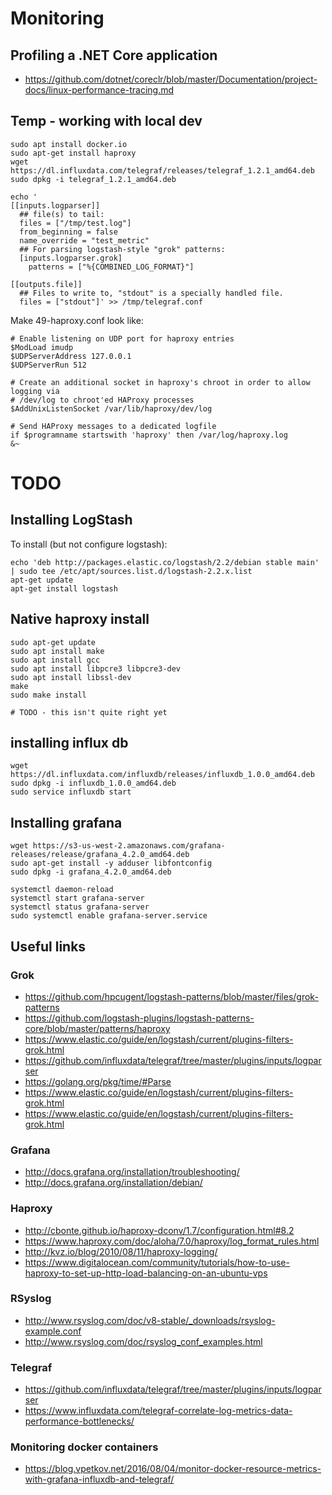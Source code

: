 # Monitoring 

## Profiling a .NET Core application

- https://github.com/dotnet/coreclr/blob/master/Documentation/project-docs/linux-performance-tracing.md

## Temp - working with local dev

```
sudo apt install docker.io
sudo apt-get install haproxy
wget https://dl.influxdata.com/telegraf/releases/telegraf_1.2.1_amd64.deb
sudo dpkg -i telegraf_1.2.1_amd64.deb

echo '
[[inputs.logparser]]
  ## file(s) to tail:
  files = ["/tmp/test.log"]
  from_beginning = false
  name_override = "test_metric"
  ## For parsing logstash-style "grok" patterns:
  [inputs.logparser.grok]
    patterns = ["%{COMBINED_LOG_FORMAT}"]

[[outputs.file]]
  ## Files to write to, "stdout" is a specially handled file.
  files = ["stdout"]' >> /tmp/telegraf.conf
```

Make 49-haproxy.conf look like:

```
# Enable listening on UDP port for haproxy entries
$ModLoad imudp
$UDPServerAddress 127.0.0.1
$UDPServerRun 512

# Create an additional socket in haproxy's chroot in order to allow logging via
# /dev/log to chroot'ed HAProxy processes
$AddUnixListenSocket /var/lib/haproxy/dev/log

# Send HAProxy messages to a dedicated logfile
if $programname startswith 'haproxy' then /var/log/haproxy.log
&~
```

# TODO

## Installing LogStash

To install (but not configure logstash):

```
echo 'deb http://packages.elastic.co/logstash/2.2/debian stable main' | sudo tee /etc/apt/sources.list.d/logstash-2.2.x.list
apt-get update
apt-get install logstash
```

## Native haproxy install

```
sudo apt-get update
sudo apt install make
sudo apt install gcc
sudo apt install libpcre3 libpcre3-dev
sudo apt install libssl-dev
make
sudo make install

# TODO - this isn't quite right yet
```

## installing influx db

```
wget https://dl.influxdata.com/influxdb/releases/influxdb_1.0.0_amd64.deb
sudo dpkg -i influxdb_1.0.0_amd64.deb
sudo service influxdb start
```

## Installing grafana

```
wget https://s3-us-west-2.amazonaws.com/grafana-releases/release/grafana_4.2.0_amd64.deb
sudo apt-get install -y adduser libfontconfig
sudo dpkg -i grafana_4.2.0_amd64.deb

systemctl daemon-reload
systemctl start grafana-server
systemctl status grafana-server
sudo systemctl enable grafana-server.service
```

## Useful links

### Grok 
- https://github.com/hpcugent/logstash-patterns/blob/master/files/grok-patterns
- https://github.com/logstash-plugins/logstash-patterns-core/blob/master/patterns/haproxy
- https://www.elastic.co/guide/en/logstash/current/plugins-filters-grok.html
- https://github.com/influxdata/telegraf/tree/master/plugins/inputs/logparser
- https://golang.org/pkg/time/#Parse
- https://www.elastic.co/guide/en/logstash/current/plugins-filters-grok.html
- https://www.elastic.co/guide/en/logstash/current/plugins-filters-grok.html


### Grafana

- http://docs.grafana.org/installation/troubleshooting/
- http://docs.grafana.org/installation/debian/

### Haproxy

- http://cbonte.github.io/haproxy-dconv/1.7/configuration.html#8.2
- https://www.haproxy.com/doc/aloha/7.0/haproxy/log_format_rules.html
- http://kvz.io/blog/2010/08/11/haproxy-logging/
- https://www.digitalocean.com/community/tutorials/how-to-use-haproxy-to-set-up-http-load-balancing-on-an-ubuntu-vps

### RSyslog

- http://www.rsyslog.com/doc/v8-stable/_downloads/rsyslog-example.conf
- http://www.rsyslog.com/doc/rsyslog_conf_examples.html

### Telegraf

- https://github.com/influxdata/telegraf/tree/master/plugins/inputs/logparser
- https://www.influxdata.com/telegraf-correlate-log-metrics-data-performance-bottlenecks/

### Monitoring docker containers

- https://blog.vpetkov.net/2016/08/04/monitor-docker-resource-metrics-with-grafana-influxdb-and-telegraf/
